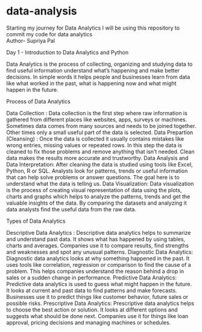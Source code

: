 # data-analysis
Starting my journey for Data Analytics
I will be using this repository to commit my code for data analytics
<br>
Author- Supriya Pal

Day 1 - Introduction to Data Analytics and Python

Data Analytics is the process of collecting, organizing and studying data to find useful information understand what’s happening and make better decisions. In simple words it helps people and businesses learn from data like what worked in the past, what is happening now and what might happen in the future.

Process of Data Analytics

Data Collection : Data collection is the first step where raw information is gathered from different places like websites, apps, surveys or machines. Sometimes data comes from many sources and needs to be joined together. Other times only a small useful part of the data is selected.
Data Prepartion (Cleansing) : Once the data is collected it usually contains mistakes like wrong entries, missing values or repeated rows. In this step the data is cleaned to fix those problems and remove anything that isn’t needed. Clean data makes the results more accurate and trustworthy.
Data Analysis and Data Interpretation: After cleaning the data is studied using tools like Excel, Python, R or SQL. Analysts look for patterns, trends or useful information that can help solve problems or answer questions. The goal here is to understand what the data is telling us.
Data Visualization: Data visualization is the process of creating visual representation of data using the plots, charts and graphs which helps to analyze the patterns, trends and get the valuable insights of the data. By comparing the datasets and analyzing it data analysts find the useful data from the raw data.

Types of Data Analytics

Descriptive Data Analytics : Descriptive data analytics helps to summarize and understand past data. It shows what has happened by using tables, charts and averages. Companies use it to compare results, find strengths and weaknesses and spot any unusual patterns.
Diagnostic Data Analytics: Diagnostic data analytics looks at why something happened in the past. It uses tools like correlation, regression or comparison to find the cause of a problem. This helps companies understand the reason behind a drop in sales or a sudden change in performance.
Predictive Data Analytics: Predictive data analytics is used to guess what might happen in the future. It looks at current and past data to find patterns and make forecasts. Businesses use it to predict things like customer behavior, future sales or possible risks.
Prescriptive Data Analytics: Prescriptive data analytics helps to choose the best action or solution. It looks at different options and suggests what should be done next. Companies use it for things like loan approval, pricing decisions and managing machines or schedules.